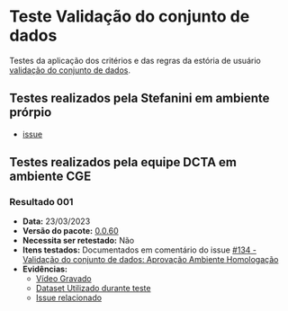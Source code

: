 # Teste Validação do conjunto de dados

Testes da aplicação dos critérios e das regras da estória de usuário [validação do conjunto de dados](../../estorias_de_usuarios/07_validacao_de_dados_do_conjunto).

## Testes realizados pela Stefanini em ambiente prórpio

- [issue](https://github.com/transparencia-mg/work-stefanini/issues/139)

## Testes realizados pela equipe DCTA em ambiente CGE 

### Resultado 001
- **Data:** 23/03/2023
- **Versão do pacote:** [0.0.60](https://pypi.org/project/ckanext-datapackage-creator/0.0.60/)
- **Necessita ser retestado:** Não
- **Itens testados:** Documentados em comentário do issue [#134 - Validação do conjunto de dados: Aprovação Ambiente Homologação](https://github.com/transparencia-mg/work-stefanini/issues/140)
- **Evidências:**    
    - [Vídeo Gravado](https://youtu.be/LVPdW4tDhtM)
    - [Dataset Utilizado durante teste](http://projetockan.cge.mg.gov.br/dataset/teste-rapido-2023-03-23)
    - [Issue relacionado](https://github.com/transparencia-mg/work-stefanini/issues/140#issuecomment-1481349634)


